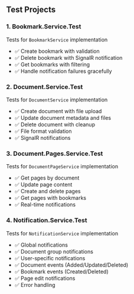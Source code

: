 ## Test Projects

### 1. **Bookmark.Service.Test**
Tests for `BookmarkService` implementation
- ✅ Create bookmark with validation
- ✅ Delete bookmark with SignalR notification
- ✅ Get bookmarks with filtering
- ✅ Handle notification failures gracefully

### 2. **Document.Service.Test**
Tests for `DocumentService` implementation
- ✅ Create document with file upload
- ✅ Update document metadata and files
- ✅ Delete document with cleanup
- ✅ File format validation
- ✅ SignalR notifications

### 3. **Document.Pages.Service.Test**
Tests for `DocumentPageService` implementation
- ✅ Get pages by document
- ✅ Update page content
- ✅ Create and delete pages
- ✅ Get pages with bookmarks
- ✅ Real-time notifications

### 4. **Notification.Service.Test** 
Tests for `NotificationService` implementation
- ✅ Global notifications
- ✅ Document group notifications
- ✅ User-specific notifications
- ✅ Document events (Added/Updated/Deleted)
- ✅ Bookmark events (Created/Deleted)
- ✅ Page edit notifications
- ✅ Error handling
